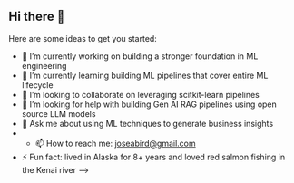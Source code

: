 ## Hi there 👋


Here are some ideas to get you started:

- 🔭 I’m currently working on building a stronger foundation in ML engineering
- 🌱 I’m currently learning building ML pipelines that cover entire ML lifecycle
- 👯 I’m looking to collaborate on leveraging scitkit-learn pipelines
- 🤔 I’m looking for help with building Gen AI RAG pipelines using open source LLM models
- 💬 Ask me about using ML techniques to generate business insights
- - 📫 How to reach me: joseabird@gmail.com
- ⚡ Fun fact: lived in Alaska for 8+ years and loved red salmon fishing in the Kenai river
-->

